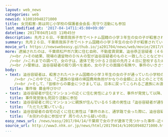 ```yaml
---
layout: web_news
categories: web
newsid: k10010948271000
title: 女児殺害-男は同じ小学校の保護者会会長-見守り活動にも参加
last_modified_at: '2017-04-14T11:45:00+09:00'
datetime: 2017年04月14日 11時45分
description: 先月２６日、千葉県我孫子市でベトナム国籍の小学３年生の女の子が殺害されているのが見つかった事件で、警察は、近くに住む４６歳の男を女の子の遺体を遺棄した疑いで逮捕しました。男は女の子が通っていた小学校の保護者で作る会の会長を務めていて、通学路での見守り活動もしていたということで、警察は、事件のいきさつなどを詳しく調べる方針です。
summary: 先月２６日、千葉県我孫子市でベトナム国籍の小学３年生の女の子が殺害されているのが見つかった事件で、警察は、近くに住む４６歳の男を女の子の遺体を遺棄した疑いで逮捕しました。男は女の子が通っていた小学校の保護者で作る会の会長を務めていて、通学路での見守り活動もしていたということで、警察は、事件のいきさつなどを詳しく調べる方針です。
movie_url: https://newswebeasy.github.io/ja201704/news/web/movie/2017/04/14/k10010948271000.mp4
more: 逮捕されたのは、千葉県松戸市六実に住む自称、不動産賃貸業、澁谷恭正容疑者（４６）です。<br /><br />この事件は、先月２６日、千葉県我孫子市北新田の排水路脇の草むらで、松戸市に住む小学３年生でベトナム国籍のレェ・ティ・ニャット・リンさん（９）が首を絞められて殺害されているのが見つかったもので、警察は、殺人や遺体を遺棄した疑いで捜査を進めていました。<br
  /><br />その結果、現場の遺留物のＤＮＡの型が澁谷容疑者のものと一致したことなどから、女の子の遺体を遺棄した疑いで逮捕しました。<br /><br />松戸市教育委員会などによりますと、澁谷容疑者は、女の子が通っていた六実第二小学校の保護者で作る会の会長を務めていたほか、女の子の通学路などで子どもたちの登校を見守る活動を行っていたということです。<br
  /><br />これまでの調べで、女の子は、遺体で見つかる２日前の先月２４日に登校するため自宅を出たあと行方がわからなくなり、遺体の発見現場からおよそ２０キロ離れた利根川の河川敷では、女の子のランドセルや身につけていたと見られる衣服などが見つかっていました。<br
  /><br />警察は、澁谷容疑者の取り調べを進め、女の子との面識の有無や、事件のいきさつなどを詳しく調べる方針です。
body:
- text: 澁谷容疑者は、殺害されたベトナム国籍の小学３年生の女の子が通っていた小学校の保護者で作る会の会長を務めていて、事件後の今月５日には、澁谷容疑者の名前で、女の子の家族がベトナムから帰国する際にかかる費用の募金を呼びかけています。<br
    /><br />この中では、「ご遺族の皆様の帰国費用負担がかなりの金額に上るとのことで松戸市から相談を受け、少しでも助けになればと募金のご協力をお願いしております」と記されています。<br
    /><br />そして、「皆様からの募金につきましては、日本に戻ってこられるご遺族にお渡しすることになっています。皆様のご協力をどうぞよろしくお願いします」と呼びかけています。
  title: 事件後 募金呼びかけ
- text: 澁谷容疑者が住むマンションの近くに住む男性によりますと、事件が発覚して以降、保護者による登下校の際の見回り活動に澁谷容疑者が参加しているのを数回見かけたということです。
  title: 事件発覚後も見回り活動に参加
- text: 澁谷容疑者と同じマンションに親族が住んでいる６５歳の男性は「澁谷容疑者が通学路の交差点で見守りの活動をしているのをよく見かけた。おととい、活動が終わったころの時間にマンションの下で会って、『子どもを殺すなんてばかなことをする』と声をかけたときに、うなずくようなそぶりをしていた。活動を頑張っていたので、怒りを通り越してただただ驚いている」と話していました。
  title: 「ただただ驚いている」
- text: 澁谷容疑者の自宅の近くに住む男性は「事件のあと、通学路で会った際に、澁谷容疑者が『リンさんのお別れ会に家族がインフルエンザになったため参加しなかったら、周りの人から疑いの目をかけられている』と言っていた」と話してました。
  title: 「お別れの会に参加せず 周りの人から疑いの目」
easy_news_url: /news/easy/2017/04/14/千葉県で女の子が遺体で見つかった事件-近くの男を逮捕/
source_url: http://www3.nhk.or.jp/news/html/20170414/k10010948271000.html?utm_int=nsearch_contents_search-items_001
...
```

